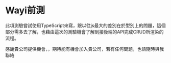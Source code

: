  Wayi前測
 ===


此項測驗嘗試使用TypeScript來寫，跟以往js最大的差別在於型別上的問題，這個部分需多去了解，也藉由這次的測驗機會了解到接後端的API完成CRUD所渲染的流程。

感謝貴公司提供機會，，期待能有機會加入貴公司，若有任何問題，也請隨時與我聯絡
